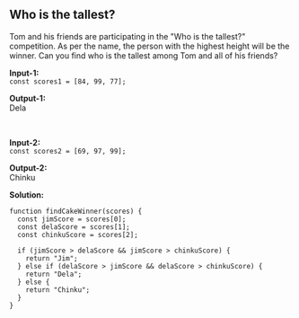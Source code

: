 ## Who is the tallest?

Tom and his friends are participating in the "Who is the tallest?" competition. As per the name, the person with the highest height will be the winner. Can you find who is the tallest among Tom and all of his friends?
<br>

**Input-1:**
<br>
`const scores1 = [84, 99, 77];`

**Output-1:**
<br>
Dela

<br>

**Input-2:**
<br>
`const scores2 = [69, 97, 99];`

**Output-2:**
<br>
Chinku

**Solution:**
<br>

    function findCakeWinner(scores) {
      const jimScore = scores[0];
      const delaScore = scores[1];
      const chinkuScore = scores[2];

      if (jimScore > delaScore && jimScore > chinkuScore) {
        return "Jim";
      } else if (delaScore > jimScore && delaScore > chinkuScore) {
        return "Dela";
      } else {
        return "Chinku";
      }
    }
